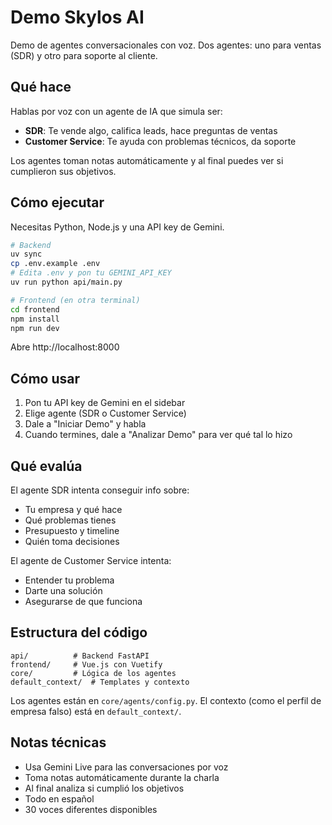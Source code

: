 # Demo Skylos AI

Demo de agentes conversacionales con voz. Dos agentes: uno para ventas (SDR) y otro para soporte al cliente.

## Qué hace

Hablas por voz con un agente de IA que simula ser:
- **SDR**: Te vende algo, califica leads, hace preguntas de ventas
- **Customer Service**: Te ayuda con problemas técnicos, da soporte

Los agentes toman notas automáticamente y al final puedes ver si cumplieron sus objetivos.

## Cómo ejecutar

Necesitas Python, Node.js y una API key de Gemini.

```bash
# Backend
uv sync
cp .env.example .env
# Edita .env y pon tu GEMINI_API_KEY
uv run python api/main.py

# Frontend (en otra terminal)
cd frontend
npm install
npm run dev
```

Abre http://localhost:8000

## Cómo usar

1. Pon tu API key de Gemini en el sidebar
2. Elige agente (SDR o Customer Service)
3. Dale a "Iniciar Demo" y habla
4. Cuando termines, dale a "Analizar Demo" para ver qué tal lo hizo

## Qué evalúa

El agente SDR intenta conseguir info sobre:
- Tu empresa y qué hace
- Qué problemas tienes
- Presupuesto y timeline
- Quién toma decisiones

El agente de Customer Service intenta:
- Entender tu problema
- Darte una solución
- Asegurarse de que funciona

## Estructura del código

```
api/          # Backend FastAPI
frontend/     # Vue.js con Vuetify
core/         # Lógica de los agentes
default_context/  # Templates y contexto
```

Los agentes están en `core/agents/config.py`. El contexto (como el perfil de empresa falso) está en `default_context/`.

## Notas técnicas

- Usa Gemini Live para las conversaciones por voz
- Toma notas automáticamente durante la charla
- Al final analiza si cumplió los objetivos
- Todo en español
- 30 voces diferentes disponibles